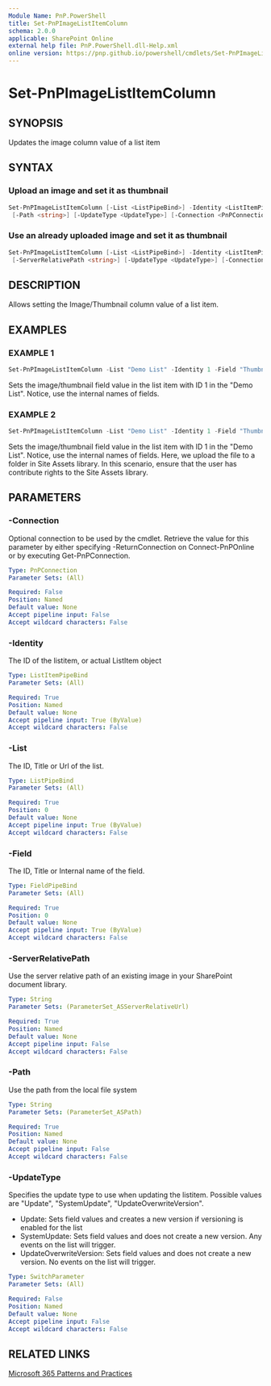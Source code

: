 ```yaml
---
Module Name: PnP.PowerShell
title: Set-PnPImageListItemColumn
schema: 2.0.0
applicable: SharePoint Online
external help file: PnP.PowerShell.dll-Help.xml
online version: https://pnp.github.io/powershell/cmdlets/Set-PnPImageListItemColumn.html
---
```

 
# Set-PnPImageListItemColumn

## SYNOPSIS

Updates the image column value of a list item

## SYNTAX

### Upload an image and set it as thumbnail

```powershell
Set-PnPImageListItemColumn [-List <ListPipeBind>] -Identity <ListItemPipeBind> [-Field <FieldPipeBind>]
 [-Path <string>] [-UpdateType <UpdateType>] [-Connection <PnPConnection>] 
```

### Use an already uploaded image and set it as thumbnail

```powershell
Set-PnPImageListItemColumn [-List <ListPipeBind>] -Identity <ListItemPipeBind> [-Field <FieldPipeBind>]
 [-ServerRelativePath <string>] [-UpdateType <UpdateType>] [-Connection <PnPConnection>] 
```

## DESCRIPTION

Allows setting the Image/Thumbnail column value of a list item.

## EXAMPLES

### EXAMPLE 1

```powershell
Set-PnPImageListItemColumn -List "Demo List" -Identity 1 -Field "Thumbnail" -ServerRelativePath "/sites/contoso/SiteAssets/test.png"
```

Sets the image/thumbnail field value in the list item with ID 1 in the "Demo List". Notice, use the internal names of fields.

### EXAMPLE 2

```powershell
Set-PnPImageListItemColumn -List "Demo List" -Identity 1 -Field "Thumbnail" -Path sample.png
```

Sets the image/thumbnail field value in the list item with ID 1 in the "Demo List". Notice, use the internal names of fields. Here, we upload the file to a folder in Site Assets library. In this scenario, ensure that the user has contribute rights to the Site Assets library.

## PARAMETERS

### -Connection

Optional connection to be used by the cmdlet. Retrieve the value for this parameter by either specifying -ReturnConnection on Connect-PnPOnline or by executing Get-PnPConnection.

```yaml
Type: PnPConnection
Parameter Sets: (All)

Required: False
Position: Named
Default value: None
Accept pipeline input: False
Accept wildcard characters: False
```

### -Identity

The ID of the listitem, or actual ListItem object

```yaml
Type: ListItemPipeBind
Parameter Sets: (All)

Required: True
Position: Named
Default value: None
Accept pipeline input: True (ByValue)
Accept wildcard characters: False
```

### -List

The ID, Title or Url of the list.

```yaml
Type: ListPipeBind
Parameter Sets: (All)

Required: True
Position: 0
Default value: None
Accept pipeline input: True (ByValue)
Accept wildcard characters: False
```

### -Field

The ID, Title or Internal name of the field.

```yaml
Type: FieldPipeBind
Parameter Sets: (All)

Required: True
Position: 0
Default value: None
Accept pipeline input: True (ByValue)
Accept wildcard characters: False
```

### -ServerRelativePath

Use the server relative path of an existing image in your SharePoint document library.

```yaml
Type: String
Parameter Sets: (ParameterSet_ASServerRelativeUrl)

Required: True
Position: Named
Default value: None
Accept pipeline input: False
Accept wildcard characters: False
```

### -Path

Use the path from the local file system

```yaml
Type: String
Parameter Sets: (ParameterSet_ASPath)

Required: True
Position: Named
Default value: None
Accept pipeline input: False
Accept wildcard characters: False
```

### -UpdateType

Specifies the update type to use when updating the listitem. Possible values are "Update", "SystemUpdate", "UpdateOverwriteVersion".

* Update: Sets field values and creates a new version if versioning is enabled for the list
* SystemUpdate: Sets field values and does not create a new version. Any events on the list will trigger.
* UpdateOverwriteVersion: Sets field values and does not create a new version. No events on the list will trigger.

```yaml
Type: SwitchParameter
Parameter Sets: (All)

Required: False
Position: Named
Default value: None
Accept pipeline input: False
Accept wildcard characters: False
```

## RELATED LINKS

[Microsoft 365 Patterns and Practices](https://aka.ms/m365pnp)
